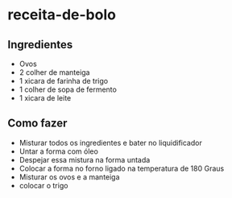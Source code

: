 # receita-de-bolo
## Ingredientes
- Ovos
- 2 colher de manteiga
- 1 xicara de farinha de trigo
- 1 colher de sopa de fermento
- 1 xicara de leite
## Como fazer
- Misturar todos os ingredientes e bater no liquidificador
- Untar a forma com óleo
- Despejar essa mistura na forma untada
- Colocar a forma no forno ligado na temperatura de 180 Graus
- Misturar os ovos e a manteiga
- colocar o trigo